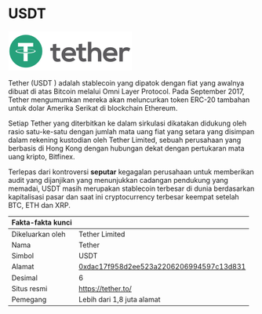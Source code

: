# USDT

![](../../.gitbook/assets/image%20%281%29.png)

Tether  \(USDT \) adalah stablecoin yang dipatok dengan fiat yang awalnya dibuat di atas Bitcoin melalui Omni Layer Protocol. Pada September 2017, Tether mengumumkan mereka akan meluncurkan token ERC-20 tambahan untuk dolar Amerika Serikat di blockchain Ethereum.

Setiap Tether yang diterbitkan ke dalam sirkulasi dikatakan didukung oleh rasio satu-ke-satu dengan jumlah mata uang fiat yang setara yang disimpan dalam rekening kustodian oleh Tether Limited, sebuah perusahaan yang berbasis di Hong Kong dengan hubungan dekat dengan pertukaran mata uang kripto, Bitfinex.

Terlepas dari kontroversi  **seputar**  kegagalan perusahaan untuk memberikan audit yang dijanjikan yang menunjukkan cadangan pendukung yang memadai, USDT masih merupakan stablecoin terbesar di dunia berdasarkan kapitalisasi pasar dan saat ini cryptocurrency terbesar keempat setelah BTC, ETH dan XRP.

| Fakta-fakta kunci |  |
| :--- | :--- |
| Dikeluarkan oleh | Tether Limited |
| Nama | Tether |
| Simbol | USDT |
| Alamat | [0xdac17f958d2ee523a2206206994597c13d831](https://etherscan.io/token/0xdac17f958d2ee523a2206206994597c13d831ec7) |
| Desimal | 6 |
| Situs resmi | [https://tether.to/ ](https://tether.to/%20) |
| Pemegang | Lebih dari 1,8 juta alamat |

